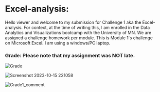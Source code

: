 # Excel-analysis:

Hello viewer and welcome to my submission for Challenge 1 aka the Excel-analysis. For context, at the time of writing this, I am enrolled in the Data Analytics and Visualizations bootcamp with the University of MN. We are assigned a challenge homework per module. This is Module 1's challenge on Microsoft Excel. I am using a windows/PC laptop. 

### Grade: Please note that my assignment was NOT late. 
![Grade](https://github.com/leeangel0428/Excel_analysis/assets/137225965/a61c1c80-e8b0-4c20-b052-07bf34c72c03)

![Screenshot 2023-10-15 221058](https://github.com/leeangel0428/Excel_analysis/assets/137225965/db7de490-ed96-491b-86f6-af595f5179ae)

![Grade1_comment](https://github.com/leeangel0428/Excel_analysis/assets/137225965/480037c7-4ae6-4391-81a5-dfd517544e2e)
